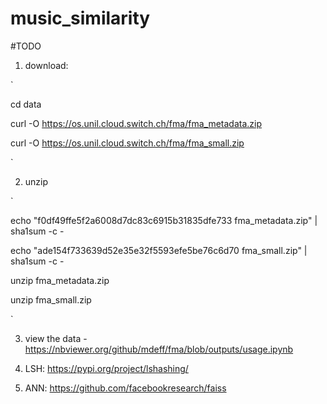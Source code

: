 # music_similarity


#TODO

1. download: 

`

cd data

curl -O https://os.unil.cloud.switch.ch/fma/fma_metadata.zip

curl -O https://os.unil.cloud.switch.ch/fma/fma_small.zip

`

2. unzip

`

echo "f0df49ffe5f2a6008d7dc83c6915b31835dfe733  fma_metadata.zip" | sha1sum -c -

echo "ade154f733639d52e35e32f5593efe5be76c6d70  fma_small.zip"    | sha1sum -c -

unzip fma_metadata.zip

unzip fma_small.zip

`

3. view the data - https://nbviewer.org/github/mdeff/fma/blob/outputs/usage.ipynb

5. LSH: https://pypi.org/project/lshashing/

7. ANN: https://github.com/facebookresearch/faiss

